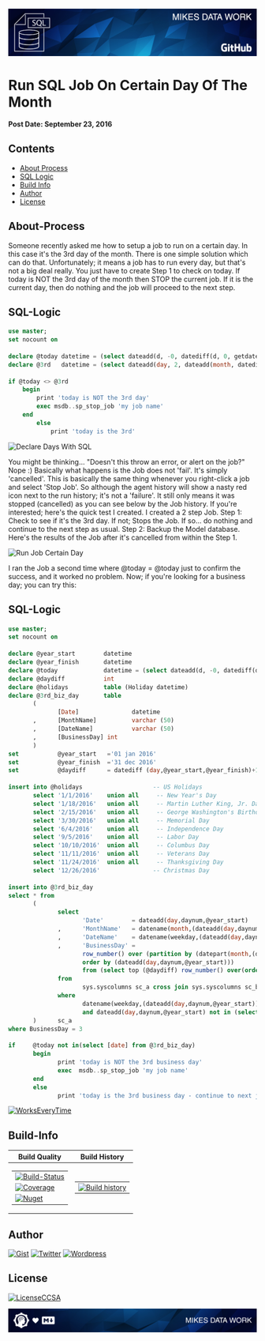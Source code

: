 ![MIKES DATA WORK GIT REPO](https://raw.githubusercontent.com/mikesdatawork/images/master/git_mikes_data_work_banner_01.png "Mikes Data Work")        

# Run SQL Job On Certain Day Of The Month
**Post Date: September 23, 2016**        



## Contents    
- [About Process](##About-Process)  
- [SQL Logic](#SQL-Logic)  
- [Build Info](#Build-Info)  
- [Author](#Author)  
- [License](#License)       

## About-Process

<p>Someone recently asked me how to setup a job to run on a certain day. In this case it's the 3rd day of the month. There is one simple solution which can do that. Unfortunately; it means a job has to run every day, but that's not a big deal really.
You just have to create Step 1 to check on today. If today is NOT the 3rd day of the month then STOP the current job. If it is the current day, then do nothing and the job will proceed to the next step.</p> 



## SQL-Logic
```SQL
use master;
set nocount on
 
declare @today datetime = (select dateadd(d, -0, datediff(d, 0, getdate())))
declare @3rd   datetime = (select dateadd(day, 2, dateadd(month, datediff(month, 0, getdate()), 0)))
 
if @today <> @3rd
    begin
        print 'today is NOT the 3rd day'
        exec msdb..sp_stop_job 'my job name'
    end
        else
            print 'today is the 3rd'
```

![Declare Days With SQL]( https://mikesdatawork.files.wordpress.com/2016/09/image0013.png "declare days for sql")
 
You might be thinking… "Doesn't this throw an error, or alert on the job?" Nope :) Basically what happens is the Job does not 'fail'. It's simply 'cancelled'. This is basically the same thing whenever you right-click a job and select 'Stop Job'. So although the agent history will show a nasty red icon next to the run history; it's not a 'failure'. It still only means it was stopped (cancelled) as you can see below by the Job history.
If you're interested; here's the quick test I created.
I created a 2 step Job.
Step 1: Check to see if it's the 3rd day. If not; Stops the Job. If so… do nothing and continue to the next step as usual.
Step 2: Backup the Model database.
Here's the results of the Job after it's cancelled from within the Step 1.

![Run Job Certain Day]( https://mikesdatawork.files.wordpress.com/2016/09/image003.png "Run Job Certain Day")
 
I ran the Job a second time where @today = @today just to confirm the success, and it worked no problem.
Now; if you're looking for a business day; you can try this:



## SQL-Logic
```SQL
use master;
set nocount on
 
declare @year_start        datetime
declare @year_finish       datetime
declare @today             datetime = (select dateadd(d, -0, datediff(d, 0, getdate())))
declare @daydiff           int
declare @holidays          table (Holiday datetime)
declare @3rd_biz_day       table
       (
              [Date]               datetime
       ,      [MonthName]          varchar (50)
       ,      [DateName]           varchar (50)
       ,      [BusinessDay] int
       )
set           @year_start   ='01 jan 2016'
set           @year_finish  ='31 dec 2016'
set           @daydiff      = datediff (day,@year_start,@year_finish)+1
 
insert into @holidays                    -- US Holidays
       select '1/1/2016'    union all     -- New Year's Day
       select '1/18/2016'   union all     -- Martin Luther King, Jr. Day
       select '2/15/2016'   union all     -- George Washington's Birthday
       select '3/30/2016'   union all     -- Memorial Day
       select '6/4/2016'    union all     -- Independence Day
       select '9/5/2016'    union all     -- Labor Day
       select '10/10/2016'  union all     -- Columbus Day
       select '11/11/2016'  union all     -- Veterans Day
       select '11/24/2016'  union all     -- Thanksgiving Day
       select '12/26/2016'               -- Christmas Day
 
insert into @3rd_biz_day
select * from 
       (
              select 
                     'Date'        = dateadd(day,daynum,@year_start)
              ,      'MonthName'   = datename(month,(dateadd(day,daynum,@year_start)))
              ,      'DateName'    = datename(weekday,(dateadd(day,daynum,@year_start)))
              ,      'BusinessDay' = 
                     row_number() over (partition by (datepart(month,(dateadd(day,daynum,@year_start)))) 
                     order by (dateadd(day,daynum,@year_start)))
                     from (select top (@daydiff) row_number() over(order by (select 1))-1 as daynum 
              from 
                     sys.syscolumns sc_a cross join sys.syscolumns sc_b) dates
              where
                     datename(weekday,(dateadd(day,daynum,@year_start))) not in ('saturday','sunday') 
                     and dateadd(day,daynum,@year_start) not in (select holiday from @holidays)
       )      sc_a
where BusinessDay = 3
 
if     @today not in(select [date] from @3rd_biz_day)
       begin
              print 'today is NOT the 3rd business day'
              exec  msdb..sp_stop_job 'my job name'
       end
       else
              print 'today is the 3rd business day - continue to next job step'
```


[![WorksEveryTime](https://forthebadge.com/images/badges/60-percent-of-the-time-works-every-time.svg)](https://shitday.de/)

## Build-Info

| Build Quality | Build History |
|--|--|
|<table><tr><td>[![Build-Status](https://ci.appveyor.com/api/projects/status/pjxh5g91jpbh7t84?svg?style=flat-square)](#)</td></tr><tr><td>[![Coverage](https://coveralls.io/repos/github/tygerbytes/ResourceFitness/badge.svg?style=flat-square)](#)</td></tr><tr><td>[![Nuget](https://img.shields.io/nuget/v/TW.Resfit.Core.svg?style=flat-square)](#)</td></tr></table>|<table><tr><td>[![Build history](https://buildstats.info/appveyor/chart/tygerbytes/resourcefitness)](#)</td></tr></table>|

## Author

[![Gist](https://img.shields.io/badge/Gist-MikesDataWork-<COLOR>.svg)](https://gist.github.com/mikesdatawork)
[![Twitter](https://img.shields.io/badge/Twitter-MikesDataWork-<COLOR>.svg)](https://twitter.com/mikesdatawork)
[![Wordpress](https://img.shields.io/badge/Wordpress-MikesDataWork-<COLOR>.svg)](https://mikesdatawork.wordpress.com/)


## License
[![LicenseCCSA](https://img.shields.io/badge/License-CreativeCommonsSA-<COLOR>.svg)](https://creativecommons.org/share-your-work/licensing-types-examples/)

![Mikes Data Work](https://raw.githubusercontent.com/mikesdatawork/images/master/git_mikes_data_work_banner_02.png "Mikes Data Work")

